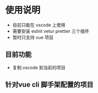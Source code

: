 # 使用说明

- 目前只能在 vscode 上使用
- 需要安装 eslint vetur prettier 三个插件
- 暂时只支持 vue 项目

## 目前功能

- 复制.vscode 到当前的项目

## 针对vue cli 脚手架配置的项目


